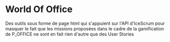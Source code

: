 # World Of Office
Des outils sous forme de page html qui s'appuient sur l'API d'IceScrum pour masquer le fait que les missions proposées dans le cadre de la gamification de P_OFFICE ne sont en fait rien d'autre que des User Stories
